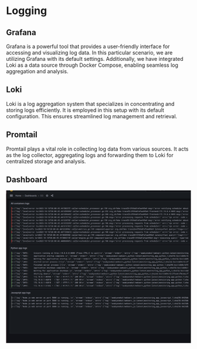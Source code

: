 # Logging

## Grafana
Grafana is a powerful tool that provides a user-friendly interface for accessing and visualizing log data. In this particular scenario, we are utilizing Grafana with its default settings. Additionally, we have integrated Loki as a data source through Docker Compose, enabling seamless log aggregation and analysis.

## Loki
Loki is a log aggregation system that specializes in concentrating and storing logs efficiently. It is employed in this setup with its default configuration. This ensures streamlined log management and retrieval.

## Promtail
Promtail plays a vital role in collecting log data from various sources. It acts as the log collector, aggregating logs and forwarding them to Loki for centralized storage and analysis.



## Dashboard
![Graphana dashboard](./img/image.png)